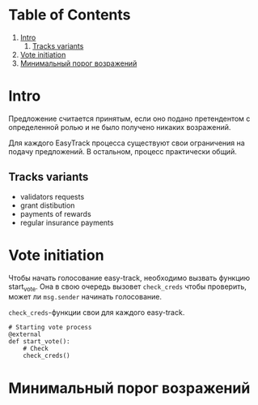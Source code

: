 
# Table of Contents

1.  [Intro](#orga4de207)
    1.  [Tracks variants](#orgf86ba25)
2.  [Vote initiation](#org48b832f)
3.  [Минимальный порог возражений](#org44c97ba)



<a id="orga4de207"></a>

# Intro

Предложение считается принятым, если оно подано претендентом
с определенной ролью и не было получено никаких возражений.

Для каждого EasyTrack процесса существуют свои ограничения
на подачу предложений. В остальном, процесс практически
общий.


<a id="orgf86ba25"></a>

## Tracks variants

-   validators requests
-   grant distibution
-   payments of rewards
-   regular insurance payments


<a id="org48b832f"></a>

# Vote initiation

Чтобы начать голосование easy-track, необходимо вызвать
функцию start<sub>vote</sub>. Она в свою очередь вызовет `check_creds`
чтобы проверить, может ли `msg.sender` начинать голосование.

`check_creds`-функции свои для каждого easy-track.

    # Starting vote process
    @external
    def start_vote():
        # Check
        check_creds()


<a id="org44c97ba"></a>

# Минимальный порог возражений
